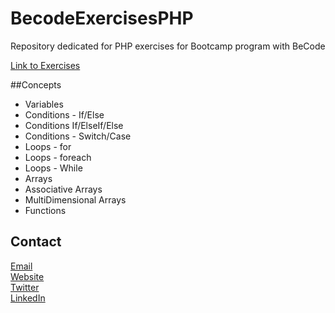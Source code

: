 # BecodeExercisesPHP
Repository dedicated for PHP exercises for Bootcamp program with BeCode

[Link to Exercises](https://github.com/becodeorg/BXLCentral/tree/master/Parcours/PHP)

##Concepts

* Variables
* Conditions - If/Else
* Conditions If/ElseIf/Else
* Conditions - Switch/Case
* Loops - for
* Loops - foreach
* Loops - While 
* Arrays
* Associative Arrays
* MultiDimensional Arrays
* Functions

## Contact

[Email](salvatoresaia@gmail.com) <br>
[Website](http://salvatoresaia.com) <br>
[Twitter](http://www.twitter.com/salv236)<br>
[LinkedIn](https://www.linkedin.com/in/salvatore-saia-490b1b/)
